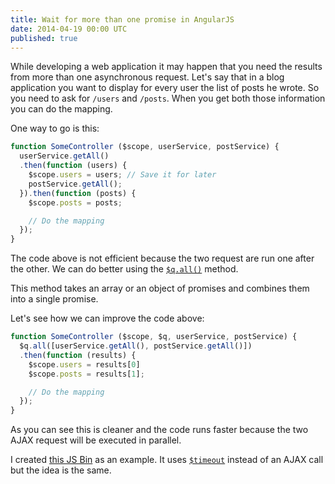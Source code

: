 ```yaml
---
title: Wait for more than one promise in AngularJS
date: 2014-04-19 00:00 UTC
published: true
---
```


While developing a web application it may happen that you need the results from more than one asynchronous request. Let's say that in a blog application you want to display for every user the list of posts he wrote. So you need to ask for `/users` and `/posts`. When you get both those information you can do the mapping.

One way to go is this:

```javascript
function SomeController ($scope, userService, postService) {
  userService.getAll()
  .then(function (users) {
    $scope.users = users; // Save it for later
    postService.getAll();
  }).then(function (posts) {
    $scope.posts = posts;

    // Do the mapping
  });
}
```

The code above is not efficient because the two request are run one after the other. We can do better using the [`$q.all()`](https://docs.angularjs.org/api/ng/service/$q#all) method.

This method takes an array or an object of promises and combines them into a single promise.

Let's see how we can improve the code above:

```javascript
function SomeController ($scope, $q, userService, postService) {
  $q.all([userService.getAll(), postService.getAll()])
  .then(function (results) {
    $scope.users = results[0]
    $scope.posts = results[1];

    // Do the mapping
  });
}
```

As you can see this is cleaner and the code runs faster because the two AJAX request will be executed in parallel.


I created [this JS Bin](http://jsbin.com/poboj/2/edit?js,console) as an example. It uses [`$timeout`](https://docs.angularjs.org/api/ng/service/$timeout) instead of an AJAX call but the idea is the same.
